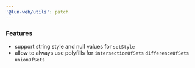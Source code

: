 ```yaml
---
'@lun-web/utils': patch
---
```


### Features

- support string style and null values for `setStyle`
- allow to always use polyfills for `intersectionOfSets` `differenceOfSets` `unionOfSets`